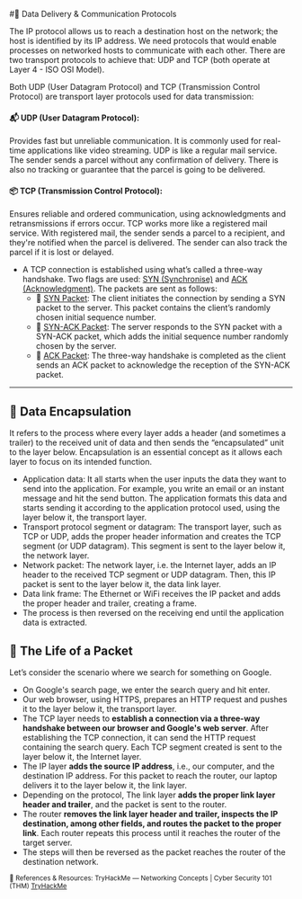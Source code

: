 #🧵 Data Delivery & Communication Protocols

The IP protocol allows us to reach a destination host on the network; the host is identified by its IP address. We need protocols that would enable processes on networked hosts to communicate with each other. There are two transport protocols to achieve that: UDP and TCP (both operate at Layer 4 - ISO OSI Model).

Both UDP (User Datagram Protocol) and TCP (Transmission Control Protocol) are transport layer protocols used for data transmission:

#### 📬 UDP (User Datagram Protocol): 
Provides fast but unreliable communication. It is commonly used for real-time applications like video streaming. UDP is like a regular mail service. The sender sends a parcel without any confirmation of delivery. There is also no tracking or guarantee that the parcel is going to be delivered.

#### 📦 TCP (Transmission Control Protocol): 
Ensures reliable and ordered communication, using acknowledgments and retransmissions if errors occur. TCP works more like a registered mail service. With registered mail, the sender sends a parcel to a recipient, and they're notified when the parcel is delivered. The sender can also track the parcel if it is lost or delayed.

- A TCP connection is established using what’s called a three-way handshake. Two flags are used: <ins>SYN (Synchronise)</ins> and <ins>ACK (Acknowledgment)</ins>. The packets are sent as follows:
   - 🚦 <ins>SYN Packet</ins>: The client initiates the connection by sending a SYN packet to the server. This packet contains the client’s randomly chosen initial sequence number.
   - 🚦 <ins>SYN-ACK Packet</ins>: The server responds to the SYN packet with a SYN-ACK packet, which adds the initial sequence number randomly chosen by the server.
   - 🚦 <ins>ACK Packet</ins>: The three-way handshake is completed as the client sends an ACK packet to acknowledge the reception of the SYN-ACK packet.

---

## 📡 Data Encapsulation

It refers to the process where every layer adds a header (and sometimes a trailer) to the received unit of data and then sends the “encapsulated” unit to the layer below. Encapsulation is an essential concept as it allows each layer to focus on its intended function.

- Application data: It all starts when the user inputs the data they want to send into the application. For example, you write an email or an instant message and hit the send button. The application formats this data and starts sending it according to the application protocol used, using the layer below it, the transport layer.
- Transport protocol segment or datagram: The transport layer, such as TCP or UDP, adds the proper header information and creates the TCP segment (or UDP datagram). This segment is sent to the layer below it, the network layer.
- Network packet: The network layer, i.e. the Internet layer, adds an IP header to the received TCP segment or UDP datagram. Then, this IP packet is sent to the layer below it, the data link layer.
- Data link frame: The Ethernet or WiFi receives the IP packet and adds the proper header and trailer, creating a frame.
- The process is then reversed on the receiving end until the application data is extracted.

## 🔄 The Life of a Packet

Let’s consider the scenario where we search for something on Google.

- On Google's search page, we enter the search query and hit enter.
- Our web browser, using HTTPS, prepares an HTTP request and pushes it to the layer below it, the transport layer.
- The TCP layer needs to **establish a connection via a three-way handshake between our browser and Google's web server**. After establishing the TCP connection, it can send the HTTP request containing the search query. Each TCP segment created is sent to the layer below it, the Internet layer.
- The IP layer **adds the source IP address**, i.e., our computer, and the destination IP address. For this packet to reach the router, our laptop delivers it to the layer below it, the link layer.
- Depending on the protocol, The link layer **adds the proper link layer header and trailer**, and the packet is sent to the router.
- The router **removes the link layer header and trailer, inspects the IP destination, among other fields, and routes the packet to the proper link**. Each router repeats this process until it reaches the router of the target server.
- The steps will then be reversed as the packet reaches the router of the destination network. 

<sub>🔗 References & Resources:
TryHackMe — Networking Concepts | Cyber Security 101 (THM) [TryHackMe](https://tryhackme.com/room/networkingconcepts)</sub>
